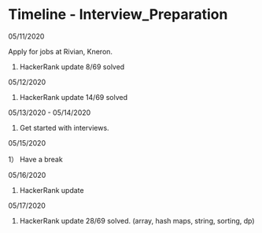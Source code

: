 # Timeline - Interview_Preparation
05/11/2020

Apply for jobs at Rivian, Kneron.

1) HackerRank update 8/69 solved

05/12/2020

1) HackerRank update 14/69 solved

05/13/2020 - 05/14/2020

1) Get started with interviews. 

05/15/2020

1） Have a break

05/16/2020

1) HackerRank update 

05/17/2020

1) HackerRank update 28/69 solved. (array, hash maps, string, sorting, dp)